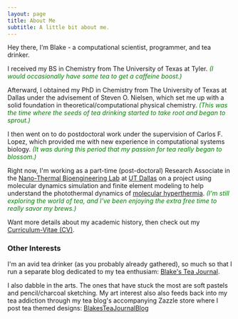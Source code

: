 ```yaml
---
layout: page
title: About Me
subtitle: A little bit about me.  
---
```


Hey there, I’m Blake - a computational scientist, programmer, and tea drinker.

I received my BS in Chemistry from The University of Texas at Tyler. <span style="color:green">*(I would occasionally have some tea to get a caffeine boost.)*</span>

Afterward, I obtained my PhD in Chemistry from The University of Texas at Dallas under the advisement of Steven O. Nielsen, which set me up with a solid foundation in theoretical/computational physical chemistry. <span style="color:green"> *(This was the time where the seeds of tea drinking started to take root and began to sprout.)*</span>

I then went on to do postdoctoral work under the supervision of Carlos F. Lopez, which provided me with new experience in computational systems biology. <span style="color:green"> *(It was during this period that my passion for tea really began to blossom.)*</span>

Right now, I'm working as a part-time (post-doctoral) Research Associate in the [Nano-Thermal Bioengineering Lab](https://openwetware.org/wiki/Qin) at [UT Dallas](https://www.utdallas.edu/) on a project using molecular dynamics simulation and finite element modeling to help understand the photothermal dynamics of [molecular hyperthermia](https://onlinelibrary.wiley.com/doi/abs/10.1002/smll.201700841). <span style="color:green"> *(I'm still exploring the world of tea, and I've been enjoying the extra free time to really savor my brews.)*</span>

Want more details about my academic history, then check out my [Curriculum-Vitae (CV)](https://drive.google.com/file/d/1ho-T9pX_E52hr6Z-xWw8n2HFYGoYO9we/view?usp=sharing).

### Other Interests

I'm an avid tea drinker (as you probably already gathered), so much so that I run a separate blog dedicated to my tea enthusiam: [Blake's Tea Journal](https://blakesteajournal.blog).

I also dabble in the arts. The ones that have stuck the most are soft pastels and pencil/charcoal sketching. My art interest also also feeds back into my tea addiction through my tea blog's accompanying Zazzle store where I post tea themed designs: <a href="https://www.zazzle.com/store/blakesteajournalblog?rf=238578075608592982&tc=PersonalSite" rel="nofollow">BlakesTeaJournalBlog</a>
